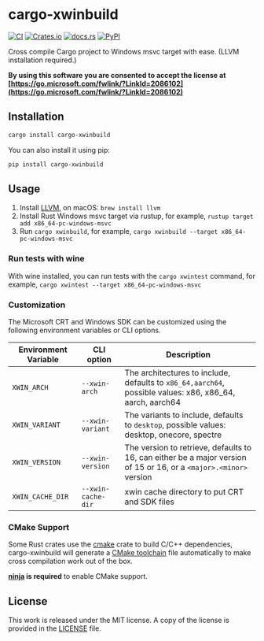 # cargo-xwinbuild

[![CI](https://github.com/messense/cargo-xwinbuild/workflows/CI/badge.svg)](https://github.com/messense/cargo-xwinbuild/actions?query=workflow%3ACI)
[![Crates.io](https://img.shields.io/crates/v/cargo-xwinbuild.svg)](https://crates.io/crates/cargo-xwinbuild)
[![docs.rs](https://docs.rs/cargo-xwinbuild/badge.svg)](https://docs.rs/cargo-xwinbuild/)
[![PyPI](https://img.shields.io/pypi/v/cargo-xwinbuild.svg)](https://pypi.org/project/cargo-xwinbuild)

Cross compile Cargo project to Windows msvc target with ease. (LLVM installation required.)

**By using this software you are consented to accept the license at [https://go.microsoft.com/fwlink/?LinkId=2086102](https://go.microsoft.com/fwlink/?LinkId=2086102)**

## Installation

```bash
cargo install cargo-xwinbuild
```

You can also install it using pip:

```bash
pip install cargo-xwinbuild
```

## Usage

1. Install [LLVM](https://llvm.org), on macOS: `brew install llvm`
2. Install Rust Windows msvc target via rustup, for example, `rustup target add x86_64-pc-windows-msvc`
3. Run `cargo xwinbuild`, for example, `cargo xwinbuild --target x86_64-pc-windows-msvc`

### Run tests with wine

With wine installed, you can run tests with the `cargo xwintest` command,
for example, `cargo xwintest --target x86_64-pc-windows-msvc`

### Customization

The Microsoft CRT and Windows SDK can be customized using the following environment variables or CLI options.

| Environment Variable | CLI option         | Description                                                                                                        |
|----------------------|--------------------|--------------------------------------------------------------------------------------------------------------------|
| `XWIN_ARCH`          | `--xwin-arch`      | The architectures to include, defaults to `x86_64,aarch64`, possible values: x86, x86_64, aarch, aarch64           |
| `XWIN_VARIANT`       | `--xwin-variant`   | The variants to include, defaults to `desktop`, possible values: desktop, onecore, spectre                         |
| `XWIN_VERSION`       | `--xwin-version`   | The version to retrieve, defaults to 16, can either be a major version of 15 or 16, or a `<major>.<minor>` version |
| `XWIN_CACHE_DIR`     | `--xwin-cache-dir` | xwin cache directory to put CRT and SDK files                                                                      |

### CMake Support

Some Rust crates use the [cmake](https://github.com/alexcrichton/cmake-rs) crate to build C/C++ dependencies,
cargo-xwinbuild will generate a [CMake toolchain](https://cmake.org/cmake/help/latest/manual/cmake-toolchains.7.html) file
automatically to make cross compilation work out of the box.

**[ninja](https://ninja-build.org/) is required** to enable CMake support.

## License

This work is released under the MIT license. A copy of the license is provided
in the [LICENSE](./LICENSE) file.
